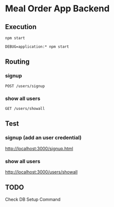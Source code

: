 # Meal Order App Backend
## Execution
```shell
npm start
```
```shell
DEBUG=application:* npm start
```
## Routing
### signup
```POST /users/signup```
### show all users
```GET /users/showall```

## Test
### signup (add an user credential)
[http://localhost:3000/signup.html](http://localhost:3000/signup.html)
### show all users
[http://localhost:3000/users/showall](http://localhost:3000/users/showall)
## TODO
Check DB Setup Command